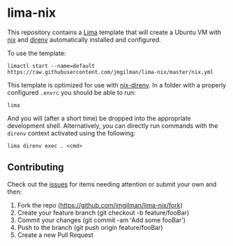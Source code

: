 # lima-nix

This repository contains a [Lima] template that will create a Ubuntu
VM with [nix] and [direnv] automatically installed and configured.

To use the template:

```text
limactl start --name=default https://raw.githubusercontent.com/jmgilman/lima-nix/master/nix.yml
```

This template is optimized for use with [nix-direnv]. In a folder with a properly
configured `.envrc` you should be able to run:

```text
lima
```

And you will (after a short time) be dropped into the appropriate development
shell. Alternatively, you can directly run commands with the `direnv` context
activated using the following:

```text
lima direnv exec . <cmd>
```

## Contributing

Check out the [issues] for items needing attention or submit your own and
then:

1. Fork the repo (<https://github.com/jmgilman/lima-nix/fork>)
2. Create your feature branch (git checkout -b feature/fooBar)
3. Commit your changes (git commit -am 'Add some fooBar')
4. Push to the branch (git push origin feature/fooBar)
5. Create a new Pull Request

[direnv]: https://direnv.net
[issues]: https://github.com/jmgilman/lima-nix/issues
[lima]: https://github.com/lima-vm/lima
[nix]: https://nixos.org
[nix-direnv]: https://github.com/nix-community/nix-direnv
